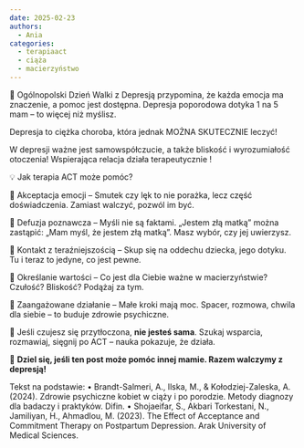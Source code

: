 ```yaml
---
date: 2025-02-23
authors:
  - Ania
categories:
  - terapiaact
  - ciąża
  - macierzyństwo
---
```


🖤 Ogólnopolski Dzień Walki z Depresją przypomina, że każda emocja ma znaczenie, a pomoc jest dostępna.
Depresja poporodowa dotyka 1 na 5 mam – to więcej niż myślisz.

<!-- more -->

Depresja to ciężka choroba, która jednak MOŻNA SKUTECZNIE leczyć!

W depresji ważne jest samowspółczucie, a także bliskość i wyrozumiałość otoczenia! Wspierająca relacja działa terapeutycznie !

💡 Jak terapia ACT może pomóc?

🔹 Akceptacja emocji – Smutek czy lęk to nie porażka, lecz część doświadczenia. Zamiast walczyć, pozwól im być.

🔹 Defuzja poznawcza – Myśli nie są faktami. „Jestem złą matką” można zastąpić: „Mam myśl, że jestem złą matką”. Masz wybór, czy jej uwierzysz.

🔹 Kontakt z teraźniejszością – Skup się na oddechu dziecka, jego dotyku. Tu i teraz to jedyne, co jest pewne.

🔹 Określanie wartości – Co jest dla Ciebie ważne w macierzyństwie? Czułość? Bliskość? Podążaj za tym.

🔹 Zaangażowane działanie – Małe kroki mają moc. Spacer, rozmowa, chwila dla siebie – to buduje zdrowie psychiczne.

💛 Jeśli czujesz się przytłoczona, **nie jesteś sama**. Szukaj wsparcia, rozmawiaj, sięgnij po ACT – nauka pokazuje, że działa.

📢 **Dziel się, jeśli ten post może pomóc innej mamie. Razem walczymy z depresją!**

Tekst na podstawie:
• Brandt-Salmeri, A., Ilska, M., & Kołodziej-Zaleska, A. (2024). Zdrowie psychiczne kobiet w ciąży i po porodzie. Metody diagnozy dla badaczy i praktyków. Difin.
• Shojaeifar, S., Akbari Torkestani, N., Jamiliyan, H., Ahmadlou, M. (2023). The Effect of Acceptance and Commitment Therapy on Postpartum Depression. Arak University of Medical Sciences.

